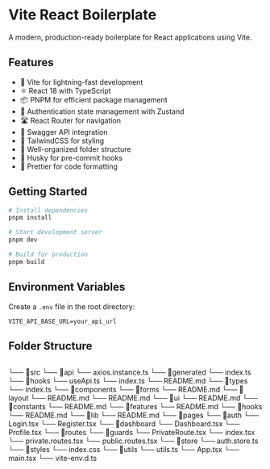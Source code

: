 # Vite React Boilerplate

A modern, production-ready boilerplate for React applications using Vite.

## Features

- 🚀 Vite for lightning-fast development
- ⚛️ React 18 with TypeScript
- 📦 PNPM for efficient package management
- 🔐 Authentication state management with Zustand
- 🛣️ React Router for navigation
- 🔄 Swagger API integration
- 🎨 TailwindCSS for styling
- 📁 Well-organized folder structure
- 🐶 Husky for pre-commit hooks
- 🧹 Prettier for code formatting

## Getting Started

```bash
# Install dependencies
pnpm install

# Start development server
pnpm dev

# Build for production
pnpm build
```

## Environment Variables

Create a `.env` file in the root directory:

```env
VITE_API_BASE_URL=your_api_url
```

## Folder Structure

```
```
└── 📁src
    └── 📁api
        └── axios.instance.ts
        └── 📁generated
            └── index.ts
        └── 📁hooks
            └── useApi.ts
        └── index.ts
        └── README.md
        └── 📁types
            └── index.ts
    └── 📁components
        └── 📁forms
            └── README.md
        └── 📁layout
            └── README.md
        └── README.md
        └── 📁ui
            └── README.md
    └── 📁constants
        └── README.md
    └── 📁features
        └── README.md
    └── 📁hooks
        └── README.md
    └── 📁lib
        └── README.md
    └── 📁pages
        └── 📁auth
            └── Login.tsx
            └── Register.tsx
        └── 📁dashboard
            └── Dashboard.tsx
            └── Profile.tsx
    └── 📁routes
        └── 📁guards
            └── PrivateRoute.tsx
        └── index.tsx
        └── private.routes.tsx
        └── public.routes.tsx
    └── 📁store
        └── auth.store.ts
    └── 📁styles
        └── index.css
    └── 📁utils
        └── utils.ts
    └── App.tsx
    └── main.tsx
    └── vite-env.d.ts
```
```
